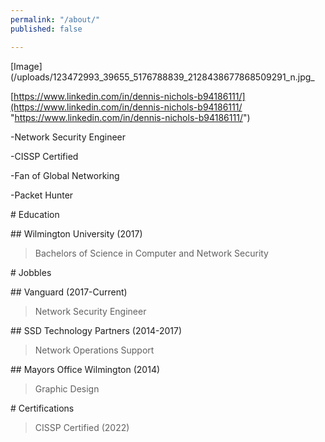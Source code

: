 ```yaml
---
permalink: "/about/"
published: false

---
```

\[Image\](/uploads/123472993_39655_5176788839_2128438677868509291_n.jpg_

[https://www.linkedin.com/in/dennis-nichols-b94186111/](https://www.linkedin.com/in/dennis-nichols-b94186111/ "https://www.linkedin.com/in/dennis-nichols-b94186111/")

\-Network Security Engineer

\-CISSP Certified

\-Fan of Global Networking

\-Packet Hunter  
  
\# Education

\## Wilmington University (2017)

>Bachelors of Science in Computer and Network Security

\# Jobbles

\## Vanguard (2017-Current)

>Network Security Engineer

\## SSD Technology Partners (2014-2017)

>Network Operations Support

\## Mayors Office Wilmington (2014)

>Graphic Design

\# Certifications

>CISSP Certified (2022)